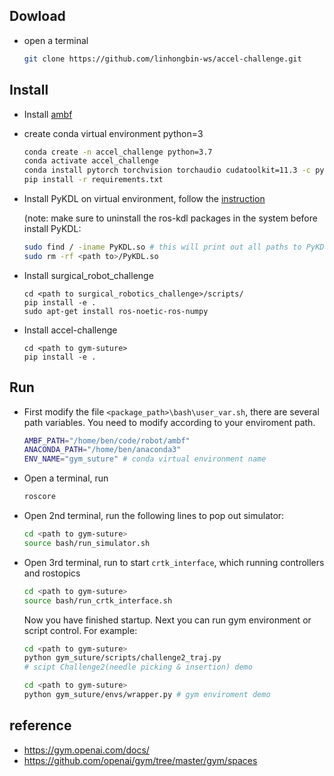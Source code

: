 ## Dowload

- open a terminal

    ```sh
    git clone https://github.com/linhongbin-ws/accel-challenge.git
    ```

## Install

- Install [ambf](https://github.com/WPI-AIM/ambf)
- create conda virtual environment python=3
    ```sh
    conda create -n accel_challenge python=3.7
    conda activate accel_challenge
    conda install pytorch torchvision torchaudio cudatoolkit=11.3 -c pytorch # if you have gpu, other options can follow pytorch official website
    pip install -r requirements.txt
    ```
- Install PyKDL on virtual environment, follow the [instruction](https://blog.csdn.net/qq_42237662/article/details/109783935)

    (note: make sure to uninstall the ros-kdl packages in the system before install PyKDL:
   ```sh
   sudo find / -iname PyKDL.so # this will print out all paths to PyKDL.so
   sudo rm -rf <path to>/PyKDL.so
   ```


- Install surgical_robot_challenge
    ```
    cd <path to surgical_robotics_challenge>/scripts/
    pip install -e .
    sudo apt-get install ros-noetic-ros-numpy
    ```
- Install accel-challenge
    ```
    cd <path to gym-suture>
    pip install -e .
    ```  

## Run

- First modify the file `<package_path>\bash\user_var.sh`, there are several path variables. You need to modify according to your enviroment path.
    ```sh
    AMBF_PATH="/home/ben/code/robot/ambf"
    ANACONDA_PATH="/home/ben/anaconda3" 
    ENV_NAME="gym_suture" # conda virtual environment name
    ```
- Open a terminal, run
    ```sh
    roscore
    ```
- Open 2nd terminal, run the following lines to pop out simulator:
    ```sh
    cd <path to gym-suture>
    source bash/run_simulator.sh
    ```
- Open 3rd terminal, run to start `crtk_interface`, which running controllers and rostopics
    ```sh
    cd <path to gym-suture>
    source bash/run_crtk_interface.sh
    ```
  Now you have finished startup. Next you can run gym environment or script control. For example:
    ```sh
    cd <path to gym-suture>
    python gym_suture/scripts/challenge2_traj.py 
    # scipt Challenge2(needle picking & insertion) demo
    ```

    ```sh
    cd <path to gym-suture>
    python gym_suture/envs/wrapper.py # gym enviroment demo
    ```


## reference 

- https://gym.openai.com/docs/
- https://github.com/openai/gym/tree/master/gym/spaces